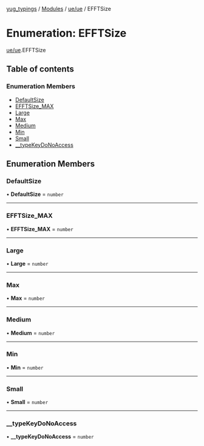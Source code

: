 [yug_typings](../README.md) / [Modules](../modules.md) / [ue/ue](../modules/ue_ue.md) / EFFTSize

# Enumeration: EFFTSize

[ue/ue](../modules/ue_ue.md).EFFTSize

## Table of contents

### Enumeration Members

- [DefaultSize](ue_ue.EFFTSize.md#defaultsize)
- [EFFTSize\_MAX](ue_ue.EFFTSize.md#efftsize_max)
- [Large](ue_ue.EFFTSize.md#large)
- [Max](ue_ue.EFFTSize.md#max)
- [Medium](ue_ue.EFFTSize.md#medium)
- [Min](ue_ue.EFFTSize.md#min)
- [Small](ue_ue.EFFTSize.md#small)
- [\_\_typeKeyDoNoAccess](ue_ue.EFFTSize.md#__typekeydonoaccess)

## Enumeration Members

### DefaultSize

• **DefaultSize** = `number`

___

### EFFTSize\_MAX

• **EFFTSize\_MAX** = `number`

___

### Large

• **Large** = `number`

___

### Max

• **Max** = `number`

___

### Medium

• **Medium** = `number`

___

### Min

• **Min** = `number`

___

### Small

• **Small** = `number`

___

### \_\_typeKeyDoNoAccess

• **\_\_typeKeyDoNoAccess** = `number`
